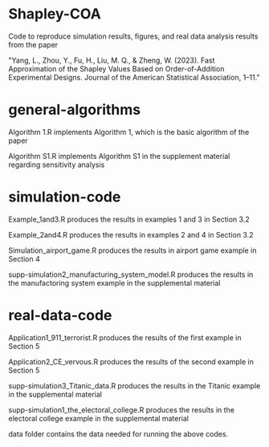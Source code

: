 # Shapley-COA
Code to reproduce simulation results, figures, and real data analysis results from the paper 

"Yang, L., Zhou, Y., Fu, H., Liu, M. Q., & Zheng, W. (2023). Fast Approximation of the Shapley Values Based on Order-of-Addition Experimental Designs. Journal of the American Statistical Association, 1–11."

# general-algorithms
Algorithm 1.R implements Algorithm 1, which is the basic algorithm of the paper

Algorithm S1.R implements Algorithm S1 in the supplement material regarding sensitivity analysis

# simulation-code

Example_1and3.R produces the results in examples 1 and 3 in Section 3.2

Example_2and4.R produces the results in examples 2 and 4 in Section 3.2

Simulation_airport_game.R produces the results in airport game example in Section 4

supp-simulation2_manufacturing_system_model.R produces the results in the manufactoring system example in the supplemental material

# real-data-code
Application1_911_terrorist.R produces the results of the first example in Section 5

Application2_CE_vervous.R produces the results of the second example in Section 5

supp-simulation3_Titanic_data.R produces the results in the Titanic example in the supplemental material

supp-simulation1_the_electoral_college.R produces the results in the electoral college example in the supplemental material

data folder contains the data needed for running the above codes. 



